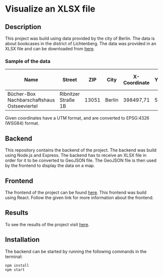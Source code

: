 # Visualize an XLSX file

## Description
This project was build using data provided by the city of Berlin. The data is about bookcases in the district of Lichtenberg. The data was provided in an XLSX file and can be downloaded from [here](https://daten.berlin.de/datensaetze/b%C3%BCcherschr%C3%A4nke-im-bezirk-lichtenberg).

### Sample of the data

| Name | Street | ZIP | City | X-Coordinate | Y-Coordinate | Carrier or responsible person |
| --- | --- | --- | --- | --- | --- | --- |
| Bücher-Box Nachbarschaftshaus Ostseeviertel |	Ribnitzer Straße 1B | 13051 | Berlin | 398497,71 | 5825737,978 | VaV e.V. |

Given coordinates have a UTM format, and are converted to EPSG:4326 (WSG84) format. 

## Backend
This repository contains the backend of the project. The backend was build using Node.js and Express. The backend has to receive an XLSX file in order for it to be converted to GeoJSON file. The GeoJSON file is then used by the frontend to display the data on a map.

## Frontend
The frontend of the project can be found [here](https://github.com/psylocube/fe-bookcases-berlin-lichtenberg). This frontend was build using React. Follow the given link for more information about the frontend.

## Results
To see the results of the project visit [here](https://psylocube.github.io/fe-bookcases-berlin-lichtenberg#results).

## Installation
The backend can be started by running the following commands in the terminal:
```
npm install
npm start
```
